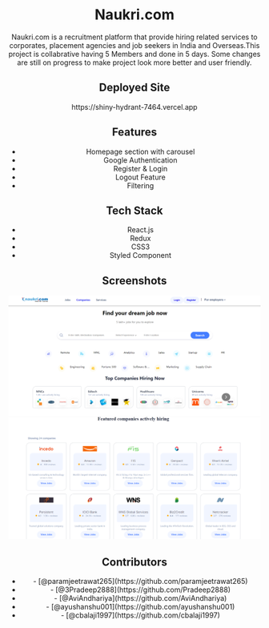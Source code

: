 <h1 align="center">Naukri.com</h1>
<p align="center">Naukri.com is a recruitment platform that provide hiring related services to corporates, placement agencies and job seekers in India and Overseas.This project is collabrative having 5 Members and done in 5 days. Some changes are still on progress to make project look more better and user friendly.</p>
<h2 align="center">Deployed Site</h2> <p align='center'>https://shiny-hydrant-7464.vercel.app</p> 
<h2 align="center">Features</h2>
<ul align='center'><li>Homepage section with carousel</li> <li>Google Authentication</li> <li>Register & Login </li><li>Logout Feature</li> <li>Filtering</li></ul>
<h2 align='center'>Tech Stack</h2> <ul align='center'><li>React.js</li><li>Redux</li><li>CSS3</li> <li>Styled Component</li></ul>
<h2 align='center'>Screenshots</h2>

![Landing Page 1](https://raw.githubusercontent.com/ayushanshu001/shrewd-drink-6002/main/Screenshoot.PNG?raw=true)
<br/>
![Company Page 2](https://github.com/ayushanshu001/shrewd-drink-6002/blob/main/Screenshots2.PNG?raw=true)
<h2 align='center'>Contributors</h2><ul align='center'><li>- [@paramjeetrawat265](https://github.com/paramjeetrawat265)</li><li>- [@3Pradeep2888](https://github.com/Pradeep2888)</li> <li>- [@AviAndhariya](https://github.com/AviAndhariya)</li><li>- [@ayushanshu001](https://github.com/ayushanshu001)</li><li>- [@cbalaji1997](https://github.com/cbalaji1997)</li></ul>

